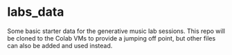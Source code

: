 # labs_data

Some basic starter data for the generative music lab sessions. This repo
will be cloned to the Colab VMs to provide a jumping off point, but other
files can also be added and used instead.
